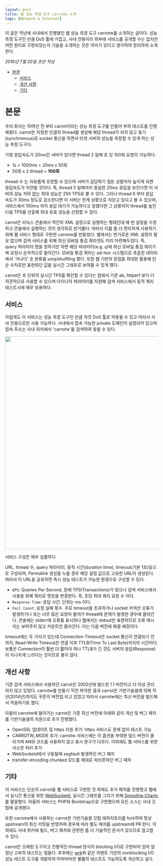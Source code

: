 ```yaml
---
layout: post
title: 웹 성능 측정 도구 carrotw 소개
tags: [Network & Internet]
---
```


<div class="message">
이 글은 작년에 사내에서 진행했던 웹 성능 측정 도구 carrotw를 소개하는 글이다. 성능 측정 도구인 만큼 DoS 툴에 가깝고, 사내 전용이라 외부에 서비스를 공개할 수는 없지만 어떤 원리로 구현되었는지 기술을 소개하는 것은 의미가 있다고 생각하여 정리하여 소개한다.
</div>

*2016년 7월 20일 초안 작성*  

<!-- TOC -->

- [본문](#본문)
    - [서비스](#서비스)
    - [개선 사항](#개선-사항)
    - [기타](#기타)

<!-- /TOC -->

# 본문

우리 회사는 10여년 전 부터 carrot이라는 성능 측정 도구를 만들어 부하 테스트를 진행해왔다. carrot은 지정한 만큼의 thread를 생성해 해당 thread가 쉬지 않고 동기(synchronous)로 socket 통신을 하면서 타겟 서버의 성능을 측정할 수 있게 하는 성능 측정 도구다.

가령 응답속도가 20ms인 서버가 있다면 thread 2 일때 초 당 100회 요청이 가능하다.

- 1s = 1000ms = 20ms x 50회
- 50회 x 2 thread = **100회**

thread 수 는 자유롭게 조정할 수 있으며 서버가 감당하기 힘든 상황까지 높이게 되면 응답속도가 지연될 것이다. 즉, thread 5 일때까지 동일한 20ms 응답을 보인다면 이 서버의 성능 저하 없는 최대 성능은 250 TPS로 볼 수 있다. 그러나 thread 6 부터 응답 속도가 30ms 정도로 감소한다면 이 서버는 한계 상황으로 치닫고 있다고 볼 수 있으며, 서비스에서 100ms 까지 응답 대기가 가능하다고 정했다면 그 상황까지 thread를 높인 다음 TPS를 산출해 최대 유효 성능을 산정할 수 있다.

carrot은 리눅스 콘솔에서 약간의 XML 설정으로 실행하는 형태인데 매 번 설정을 수정하고 콘솔에서 실행하는 것이 생각외로 번거롭다. 따라서 이를 좀 더 편리하게 사용하기 위해 웹 서비스 형태로 구현한 carrotw를 만들었다. 웹에서는 번거로운 XML 설정이 필요 없으며 검색 서비스를 위해 최신 모바일 통검 쿼리셋도 미리 마련해두었다. 즉, query 파라미터 명을 정하기만 하면 해당 파라미터(e.g. `q`)에 최신 모바일 통검 쿼리가 매 요청시 순차적으로 들어간다. 모바일 통검 쿼리는 ad-hoc 시스템으로 추출한 데이타에서 '가나다' 순 분류를 uniq/shuffling 했다. 또한 웹 기반의 장점을 최대한 활용해 단순 수치로만 표현되던 값을 실시간 그래프로 보여줄 수 있게 했다.

carrot은 초 단위의 실시간 TPS를 확인할 수 있다는 점에서 기존 ab, httperf 보다 더 직관적으로 사용할 수 있으며 다이나믹 파라미터를 지원해 검색 서비스에서 동적 쿼리 테스트시에 매우 유용하다.

## 서비스

아쉽게도 이 서비스는 성능 측정 도구인 만큼 자칫 DoS 툴로 악용될 수 있고 따라서 사내 전용으로만 사용 가능하다. 사내에서 접속 가능한 private 도메인이 설정되어 있으며 접속 주소는 사내 위키에서 'carrotw'를 검색하여 찾을 수 있다.

<img src="https://c1.staticflickr.com/1/604/23769965592_288fec6c96_h.jpg" width="700" />

서비스 구성은 매우 심플하다.

URL, thread 수, query 파라미터, 동작 시간(duration time), timeout(기본 1초)등으로 구성되며, Permalink 생성을 누를 경우 해당 설정 값으로 고유한 URL이 생성된다. 따라서 이 URL을 공유하면 즉시 성능 테스트가 가능한 환경으로 구성할 수 있다.

- `QPS`: Queries Per Second, 원래 TPS(Transactions)가 맞으나 검색 서비스에서 사용을 위해 쿼리로 명칭을 변경한다. 즉, 초당 최대 쿼리 요청 수 이다.
- `Response Time`: 응답 시간. 단위는 ms 이다.
- `Fail Count`: 요청 실패 횟수. 주로 timeout을 초과하거나 socket 커넥션 오류가 발생하거나 또는 너무 많은 요청이 들어가 thread에 문제가 발생한 경우에 올라간다. 콘솔에는 stderr에 오류를 표시하나 웹에서는 stdout만 표현하므로 오류 메시지는 보여주지 않고 카운트만 올라간다. 이는 다음 버전에 해결 예정이다.

timeout에는 두 가지가 있는데 Connection-Timeout은 socket 통신이 연결되기 전까지, Read-Write Timeout은 연결 이후 TTLB(Time To Last Byte)까지의 시간이다. 보통은 Connection이 훨씬 더 짧아야 하나 TTLB가 긴 것도 서버의 응답(Response)이 지나치게 느리다는 것이므로 좋지 않다.

## 개선 사항

기존 검색 서비스에서 사용하던 carrot은 2002년에 빌드한 1.1 버전이고 더 이상 관리 되지 않고 있었다. carrotw를 만들기 직전 파악한 결과 carrot은 기반기술셀에 의해 작년(2014년)까지도 꾸준히 버전업 되고 있었고 따라서 carrotw에는 최신 버전을 빌드해서 적용하기로 했다.

아울러 carrotw에 들어가는 carrot은 기존 최신 버전에 아래와 같이 개선 및 버그 패치를 기반기술셀의 지원으로 추가 진행했다.

- OpenSSL 업데이트 및 https 지원 추가: https 서비스도 문제 없이 테스트 가능
- CARROTW_MODE 추가: carrotw 서비스에는 이 옵션을 부여한 빌드 버전이 올라가며 ANSI 코드를 사용하지 않고 표시 문구가 다르다. 이외에도 웹 서비스를 위한 사소한 처리 추가
- WebSocketd에서 구동될때 segfault 발생하던 버그 패치
- transfer-encoding chunked 모드를 제대로 처리못하던 버그 패치

## 기타

이 서비스는 단순히 carrot을 웹 서비스로 구현한 것 외에도 추가 패치를 진행했고 웹에서 실시간 통신을 위한 [WebSocketd](http://websocketd.com/), 실시간 그래프를 그리기 위해 [Smoothie Charts](http://smoothiecharts.org/)를 활용했다. 아울러 서비스는 PHP와 Bootstrap으로 구현했으며 모든 소스는 사내 깃헙에 공개했다.

또한 carrotw에서 사용하는 carrot은 기반기술셀 깃헙 레파지토리를 fork하여 항상 upstream의 최신 커밋을 반영하며 경우에 따라 별도 패치를 upstream에 PR 한다. 이외에도 사내 위키에 빌드, 버그 패치와 관련한 좀 더 기술적인 문서가 있으므로 참고할 수 있다.

carrot은 오래된 도구이고 전통적인 thread 방식의 blocking I/O로 구현되어 있어 엄청난 고부하 테스트는 힘들다. 추후에는 [wrk](https://github.com/wg/wrk)와 같은 이벤트 기반의 nonblocking I/O 성능 테스트 도구를 개발하여 어마어마한 볼륨의 테스트도 가능하도록 개선하고 싶다.
